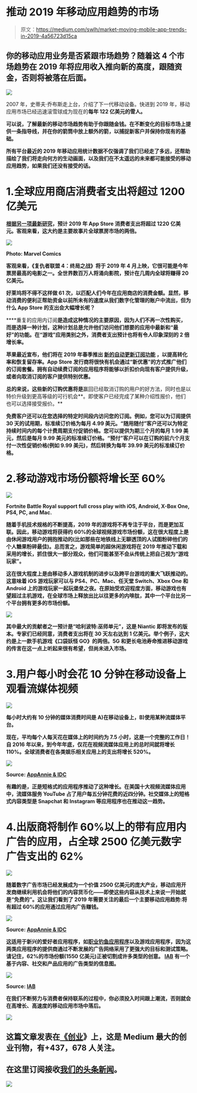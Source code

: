 # 推动 2019 年移动应用趋势的市场

> 原文：<https://medium.com/swlh/market-moving-mobile-app-trends-in-2019-4a56723d15ca>

## 你的移动应用业务是否紧跟市场趋势？随着这 4 个市场趋势在 2019 年将应用收入推向新的高度，跟随资金，否则将被落在后面。

![](img/e16a7c5dcbad2e80f842b9a2149afb2b.png)

2007 年，史蒂夫·乔布斯走上台，介绍了下一代移动设备。快进到 2019 年，移动应用市场已经迅速滚雪球成为现在的[](https://www.appannie.com/en/go/state-of-mobile-2019/)****每年 122 亿美元的雪人。****

**可以说，了解最新的移动市场趋势有助于你跟随金钱。在不断变化的目标市场上提供一条指导线，并在你的箭筒中放上额外的箭，以捕捉新客户并保持你现有的基础。**

**所有平台最近的 2019 年移动应用统计数据不仅强调了我们已经走了多远，还帮助描绘了我们将走向何方的生动画面，以及我们在不太遥远的未来都可能接受的移动应用趋势，如果我们还没有接受的话。**

# **1.全球应用商店消费者支出将超过 1200 亿美元**

**[根据另一项最新研究](https://www.appannie.com/en/insights/market-data/2019-in-mobile-5-things-to-know/)，预计 2019 年 App Store 消费者支出将超过 1220 亿美元。客观来看，这大约是主要故事片全球票房市场的两倍。**

**![](img/2040edef8e7e8a9e7933b5489e9f14c1.png)**

**Photo: Marvel Comics**

**客观来看，《复仇者联盟 4：终局之战》将于 2019 年 4 月上映，它很可能是今年票房最高的电影之一。全世界数百万人将涌向影院，预计在几周内全球将赚得 20 亿美元。**

**好莱坞将不得不这样做 61 次，以匹配人们今年在应用商店的消费金额。显然，移动消费的便利正帮助资金以前所未有的速度从我们数字化管理的账户中流出，但为什么 App Store 的支出会大幅增长呢？**

****重复的应用内订阅**是造成这种情况的主要原因，因为人们不再一次性购买，而是选择一种计划，这种计划总是允许他们访问他们想要的应用中最新和“最好”的功能。在“游戏”应用类别之外，消费者支出预计也将有令人印象深刻的 2 倍增长率。**

**苹果最近宣布，他们将在 2019 年春季推出 [**新的自动更新订阅功能**](https://developer.apple.com/app-store-connect/whats-new/?id=02222019) ，以提高转化率和恢复留存率。App Store 发行商将很快有机会通过“新优惠”的方式推广他们的订阅套餐。拥有自动续费订阅的应用程序将能够以折扣价向现有客户提供升级，或者向取消订阅的客户提供特别优惠。**

**总的来说，这些新的订购优惠将是**赢回已经取消订购的用户的好方法，同时也是以特价升级到更高等级的可行机会**。即使客户已经完成了某种介绍性报价，他们也可以选择接受报价。**

**免费客户还可以在您选择的特定时间段内访问您的订阅。例如，您可以为订阅提供 30 天的试用期，标准续订价格为每月 4.99 美元。“随用随付”客户还可以为特定持续时间内的每个计费周期支付促销价格。您可以提供为期三个月的每月 1.99 美元，然后是每月 9.99 美元的标准续订价格。“预付”客户可以在订购的前六个月支付一次性促销价格(例如 9.99 美元)，然后转换为每年 39.99 美元的标准续订价格。**

# **2.移动游戏市场份额将增长至 60%**

**![](img/8bc14c14e5b0b2526179fa5b8cac42e5.png)**

**Fortnite Battle Royal support full cross play with iOS, Android, X-Box One, PS4, PC, and Mac.**

**随着手机技术规格的不断提高，2019 年的游戏将不再专注于平台，而是更加互联。因此，移动游戏将获得约 60%的全球视频游戏市场份额，这在很大程度上是由休闲游戏用户的拥抱推动的(比如那些在地铁线上无聊透顶的人试图粉碎他们的个人糖果粉碎最佳)。总而言之，游戏简单的超休闲游戏将在 2019 年推动下载和采用的增长，抓住很大一部分观众，他们可能甚至不会从传统上把自己视为“游戏玩家”。**

**这在很大程度上是由移动多人游戏机制的进步以及跨平台游戏的重大飞跃推动的。这意味着 iOS 游戏玩家可以与 PS4、PC、Mac、任天堂 Switch、Xbox One 和 Android 上的游戏玩家一起玩堡垒之夜。在原始受欢迎程度方面，移动游戏也有望超过主机游戏，在全球市场上释放出比以往更多的内啡肽，其中一个平台比另一个平台拥有更多的市场份额。**

**![](img/39e94f326b2fc965bfe405581d634cb9.png)**

**其中最大的贡献者之一预计是“哈利波特:巫师单元”，这是 Niantic 即将发布的版本。专家们已经同意，消费者支出将在 30 天左右达到 1 亿美元。举个例子，这大约是上一款手机游戏《口袋妖怪 GO》的两倍。5G 和更长电池寿命推进移动游戏的传言在这一点上听起来很有希望，但尚未进入市场。**

# **3.用户每小时会花 10 分钟在移动设备上观看流媒体视频**

**![](img/69ad99a77d558df3373052e2a0714244.png)**

**每小时大约有 10 分钟的媒体消费时间是 A)在移动设备上，B)使用某种流媒体平台。**

**现在，平均每个人每天花在媒体上的时间约为 7.5 小时，这是一个完整的工作日！自 2016 年以来，到今年年底，仅花在视频流媒体应用上的总时间就将增长 110%。全球消费者在各类娱乐相关应用上的支出将增长 520%。**

**![](img/f22c845420df94f19d40a99efd72584e.png)**

**Source: [AppAnnie & IDC](https://www.appannie.com/en/go/state-of-mobile-2019/)**

**有趣的是，正是短格式的应用程序推动了这种增长。在美国十大视频流媒体应用中，流媒体服务 YouTube 占了用户每五分钟花费的近四分钟。社交媒体上的短格式内容类型是 Snapchat 和 Instagram 等应用程序也在推动这一趋势。**

# **4.出版商将制作 60%以上的带有应用内广告的应用，占全球 2500 亿美元数字广告支出的 62%**

**![](img/f069362a3c5cf0f03e3322d87665db84.png)**

**随着数字广告市场已经发展成为一个价值 2500 亿美元的庞大产业，移动应用开发商继续利用机会将他们的内容货币化——即使这些内容从技术上来说一开始就是“免费的”。这让我们看到了 2019 年需要关注的最后一个主要移动应用趋势:将有超过 60%的应用通过应用内广告赚钱。**

**![](img/a2e313e7fee0b618964d85fdfcdcea40.png)**

**Source: [AppAnnie & IDC](https://www.appannie.com/en/go/state-of-mobile-2019/)**

**这适用于新兴的爱好者应用程序，如[职业钓鱼应用程序](http://proanglerapp.com)以及游戏应用程序，因为这两类应用程序的提供商通过不断发展的广告网络采用了更强大的目标和测试策略。请记住，62%的市场份额(1550 亿美元)正被切割成许多类型的创意。 [IAB](https://www.iab.com) 有一个基于内容、社交和产品应用的广告类型的信息图。**

**![](img/db23c756f1f70a8dcb7ec732d6e064de.png)**

**Source: [IAB](https://www.iab.com)**

**在我们不断努力与消费者保持联系的过程中，你必须投入时间跟上潮流，否则就会在高增长、高速度的移动应用市场中落后。**

**[![](img/308a8d84fb9b2fab43d66c117fcc4bb4.png)](https://medium.com/swlh)**

## **这篇文章发表在[《创业](https://medium.com/swlh)》上，这是 Medium 最大的创业刊物，有+437，678 人关注。**

## **在这里订阅接收[我们的头条新闻](https://growthsupply.com/the-startup-newsletter/)。**

**[![](img/b0164736ea17a63403e660de5dedf91a.png)](https://medium.com/swlh)**